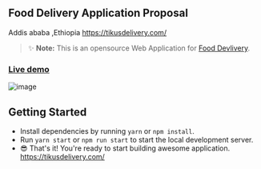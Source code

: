 ## Food Delivery Application Proposal
Addis ababa ,Ethiopia
https://tikusdelivery.com/
> ✨ **Note:** This is an opensource Web Application for [Food Devlivery](https://react-quick-food.firebaseapp.com/).

### [Live demo](https://react-quick-food.firebaseapp.com/)

![image](https://github.com/GEDIH/food_delivery_in_Addis_Ababa/assets/117825147/02b6d3bd-5e0a-425f-a506-367a66ede338)


## Getting Started

- Install dependencies by running `yarn` or `npm install`.
- Run `yarn start` or `npm run start` to start the local development server.
- 😎 That's it! You're ready to start building awesome application.
https://tikusdelivery.com/
